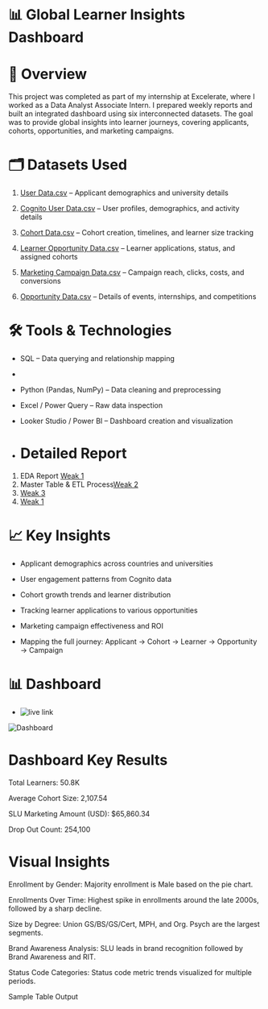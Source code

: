 # 📊 Global Learner Insights Dashboard
# 📌 Overview

This project was completed as part of my internship at Excelerate, where I worked as a Data Analyst Associate Intern. I prepared weekly reports and built an integrated dashboard using six interconnected datasets. The goal was to provide global insights into learner journeys, covering applicants, cohorts, opportunities, and marketing campaigns.
# 🗂️ Datasets Used

1. [User Data.csv](https://github.com/shamilshamuh/End-to-End-Learner-Journey-Opportunity-Analytics-Dashboard/blob/main/User_data.csv) – Applicant demographics and university details

2. [Cognito User Data.csv](https://github.com/shamilshamuh/End-to-End-Learner-Journey-Opportunity-Analytics-Dashboard/blob/main/Cognito_Raw2(in).csv) – User profiles, demographics, and activity details

3. [Cohort Data.csv](https://github.com/shamilshamuh/End-to-End-Learner-Journey-Opportunity-Analytics-Dashboard/blob/main/CohortRaw(in).csv) – Cohort creation, timelines, and learner size tracking

4. [Learner Opportunity Data.csv](https://github.com/shamilshamuh/End-to-End-Learner-Journey-Opportunity-Analytics-Dashboard/blob/main/LearnerOpportunity_Raw(in).csv) – Learner applications, status, and assigned cohorts

5. [Marketing Campaign Data.csv](https://github.com/shamilshamuh/End-to-End-Learner-Journey-Opportunity-Analytics-Dashboard/blob/main/Marketing%20Campaign%20Data%20All%20Accounts%20(2023-2024)(Detail1).csv) – Campaign reach, clicks, costs, and conversions

6. [Opportunity Data.csv](https://github.com/shamilshamuh/End-to-End-Learner-Journey-Opportunity-Analytics-Dashboard/blob/main/Opportunity_Raw(in).csv) – Details of events, internships, and competitions

# 🛠️ Tools & Technologies

- SQL – Data querying and relationship mapping
- 
- Python (Pandas, NumPy) – Data cleaning and preprocessing

- Excel / Power Query – Raw data inspection

- Looker Studio / Power BI – Dashboard creation and visualization

- # Detailed Report
  
1. EDA Report  [Weak 1](https://github.com/shamilshamuh/End-to-End-Learner-Journey-Opportunity-Analytics-Dashboard/blob/main/Weak%201%20EDA%20Report.pdf)
2. Master Table & ETL Process[Weak 2](https://github.com/shamilshamuh/End-to-End-Learner-Journey-Opportunity-Analytics-Dashboard/blob/main/Weak%202%20Master%20Table%20%26%20ETL%20Process%20.pdf)
3. [Weak 3](https://github.com/shamilshamuh/End-to-End-Learner-Journey-Opportunity-Analytics-Dashboard/blob/main/Weak3%20Mapping%20Table%20Creation%20and%20Wireframe.pdf)
4. [Weak 1](https://github.com/shamilshamuh/End-to-End-Learner-Journey-Opportunity-Analytics-Dashboard/blob/main/Weak%204%20Data%20Visualization%26%20Story%20Telling%20Report%20.pdf)




# 📈 Key Insights

- Applicant demographics across countries and universities

- User engagement patterns from Cognito data

- Cohort growth trends and learner distribution

- Tracking learner applications to various opportunities

- Marketing campaign effectiveness and ROI

- Mapping the full journey: Applicant → Cohort → Learner → Opportunity → Campaign

# 📊 Dashboard
- ![live link](https://lookerstudio.google.com/u/0/reporting/7e68fb59-e2e8-48b6-9956-4da084adcf39/page/aGRWF/edit)

![Dashboard](https://lookerstudio.google.com/u/0/reporting/7e68fb59-e2e8-48b6-9956-4da084adcf39/page/aGRWF/edit)

# Dashboard Key Results
Total Learners: 50.8K

Average Cohort Size: 2,107.54

SLU Marketing Amount (USD): $65,860.34

Drop Out Count: 254,100

# Visual Insights
Enrollment by Gender: Majority enrollment is Male based on the pie chart.

Enrollments Over Time: Highest spike in enrollments around the late 2000s, followed by a sharp decline.

Size by Degree: Union GS/BS/GS/Cert, MPH, and Org. Psych are the largest segments.

Brand Awareness Analysis: SLU leads in brand recognition followed by Brand Awareness and RIT.

Status Code Categories: Status code metric trends visualized for multiple periods.

Sample Table Output


